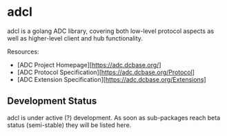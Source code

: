 # adcl

adcl is a golang ADC library, covering both low-level protocol aspects as well
as higher-level client and hub functionality.

Resources:

 * [ADC Project Homepage][https://adc.dcbase.org/]
 * [ADC Protocol Specification][https://adc.dcbase.org/Protocol]
 * [ADC Extension Specification][https://adc.dcbase.org/Extensions]

## Development Status

adcl is under active (?) development. As soon as sub-packages reach beta
status (semi-stable) they will be listed here.
